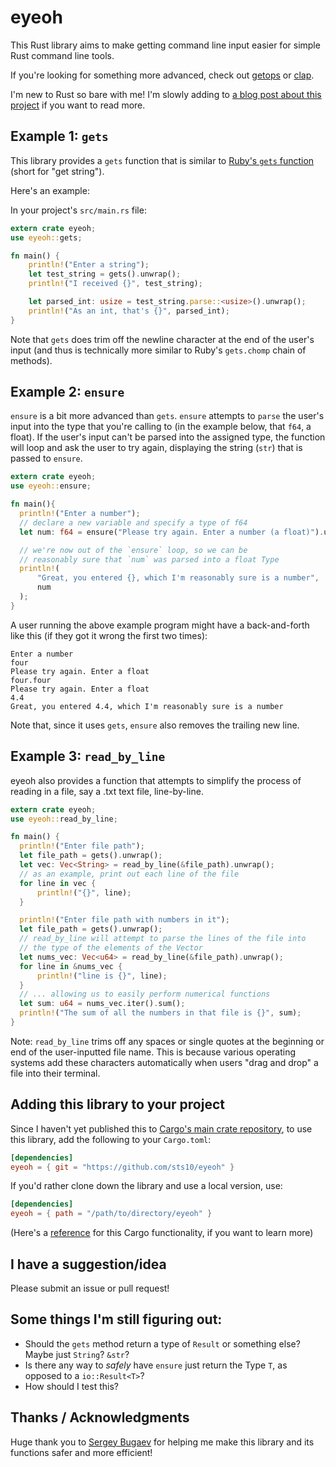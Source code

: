 # eyeoh

This Rust library aims to make getting command line input easier for simple Rust command line tools. 

If you're looking for something more advanced, check out [getops](https://docs.rs/getopts/0.2.18/getopts/) or [clap](https://github.com/clap-rs/clap).

I'm new to Rust so bare with me! I'm slowly adding to [a blog post about this project](https://sts10.github.io/2018/11/02/eyeoh-rust-library.html) if you want to read more.

## Example 1: `gets`

This library provides a `gets` function that is similar to [Ruby's `gets` function](https://ruby-doc.org/core-2.3.0/IO.html#method-i-gets) (short for "get string").

Here's an example:

In your project's `src/main.rs` file:
```rust
extern crate eyeoh;
use eyeoh::gets;

fn main() {
    println!("Enter a string");
    let test_string = gets().unwrap();
    println!("I received {}", test_string);

    let parsed_int: usize = test_string.parse::<usize>().unwrap();
    println!("As an int, that's {}", parsed_int);
}
```

Note that `gets` does trim off the newline character at the end of the user's input (and thus is technically more similar to Ruby's `gets.chomp` chain of methods).

## Example 2: `ensure`

`ensure` is a bit more advanced than `gets`. `ensure` attempts to `parse` the user's input into the type that you're calling to (in the example below, that `f64`, a float). If the user's input can't be parsed into the assigned type, the function will loop and ask the user to try again, displaying the string (`str`) that is passed to `ensure`.


```rust
extern crate eyeoh;
use eyeoh::ensure;

fn main(){
  println!("Enter a number");
  // declare a new variable and specify a type of f64
  let num: f64 = ensure("Please try again. Enter a number (a float)").unwrap();

  // we're now out of the `ensure` loop, so we can be 
  // reasonably sure that `num` was parsed into a float Type
  println!(
      "Great, you entered {}, which I'm reasonably sure is a number",
      num
  );
}
```

A user running the above example program might have a back-and-forth like this (if they got it wrong the first two times):

```
Enter a number
four
Please try again. Enter a float
four.four
Please try again. Enter a float
4.4
Great, you entered 4.4, which I'm reasonably sure is a number
```

Note that, since it uses `gets`, `ensure` also removes the trailing new line.

## Example 3: `read_by_line`

eyeoh also provides a function that attempts to simplify the process of reading in a file, say a .txt text file, line-by-line.

```rust
extern crate eyeoh;
use eyeoh::read_by_line;

fn main() {
  println!("Enter file path");
  let file_path = gets().unwrap();
  let vec: Vec<String> = read_by_line(&file_path).unwrap();
  // as an example, print out each line of the file
  for line in vec {
      println!("{}", line);
  }

  println!("Enter file path with numbers in it");
  let file_path = gets().unwrap();
  // read_by_line will attempt to parse the lines of the file into 
  // the type of the elements of the Vector
  let nums_vec: Vec<u64> = read_by_line(&file_path).unwrap();
  for line in &nums_vec {
      println!("line is {}", line);
  }
  // ... allowing us to easily perform numerical functions
  let sum: u64 = nums_vec.iter().sum();
  println!("The sum of all the numbers in that file is {}", sum);
}
```

Note: `read_by_line` trims off any spaces or single quotes at the beginning or end of the user-inputted file name. This is because various operating systems add these characters automatically when users "drag and drop" a file into their terminal.

## Adding this library to your project

Since I haven't yet published this to [Cargo's main crate repository](https://crates.io/), to use this library, add the following to your `Cargo.toml`:

```toml
[dependencies]
eyeoh = { git = "https://github.com/sts10/eyeoh" }
```


If you'd rather clone down the library and use a local version, use:

```toml
[dependencies]
eyeoh = { path = "/path/to/directory/eyeoh" }

```

(Here's a [reference](https://doc.rust-lang.org/cargo/reference/specifying-dependencies.html#specifying-dependencies-from-git-repositories) for this Cargo functionality, if you want to learn more)

## I have a suggestion/idea

Please submit an issue or pull request! 

## Some things I'm still figuring out:

  - Should the `gets` method return a type of `Result` or something else?  Maybe just `String`? `&str`?
  - Is there any way to _safely_ have `ensure` just return the Type `T`, as opposed to a `io::Result<T>`?
  - How should I test this?
  <!-- - Also: if I'm to have `gets` return a type of `Result`, I'd like to provide a second example that does _not_ use `.unwrap()` following `gets()`. Would I use a `match` statement? -->

## Thanks / Acknowledgments

Huge thank you to [Sergey Bugaev](https://mastodon.technology/@bugaevc) for helping me make this library and its functions safer and more efficient!

